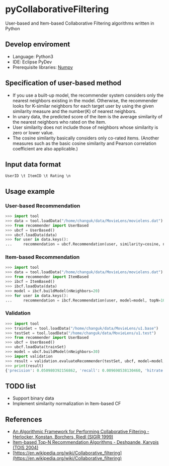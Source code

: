 # pyCollaborativeFiltering
User-based and Item-based Collaborative Filtering algorithms written in Python

## Develop enviroment
* Language: Python3
* IDE: Eclipse PyDev
* Prerequisite libraries: [Numpy](http://numpy.org)

## Specification of user-based method
* If you use a built-up model, the recommender system considers only the nearest neighbors existing in the model. Otherwise, the recommender looks for K-similar neighbors for each target user by using the given similarity measure and the number(K) of nearest neighbors.
* In unary data, the predicted score of the item is the average similarity of the nearest neighbors who rated on the item.
* User similarity does not include those of neighbors whose similarity is zero or lower value.
* The cosine similarity basically considers only co-rated items. (Another measures such as the basic cosine similarity and Pearson correlation coefficient are also applicable.)

## Input data format
`UserID \t ItemID \t Rating \n`

## Usage example
### User-based Recommendation
```python
>>> import tool
>>> data = tool.loadData("/home/changuk/data/MovieLens/movielens.dat")
>>> from recommender import UserBased
>>> ubcf = UserBased()
>>> ubcf.loadData(data)
>>> for user in data.keys():
...     recommendation = ubcf.Recommendation(user, similarity=cosine, nNeighbors=30, topN=10)
```
### Item-based Recommendation
```python
>>> import tool
>>> data = tool.loadData("/home/changuk/data/MovieLens/movielens.dat")
>>> from recommender import ItemBased
>>> ibcf = ItemBased()
>>> ibcf.loadData(data)
>>> model = ibcf.buildModel(nNeighbors=20)
>>> for user in data.keys():
...     recommendation = ibcf.Recommendation(user, model=model, topN=10)
```
### Validation
```python
>>> import tool
>>> trainSet = tool.loadData("/home/changuk/data/MovieLens/u1.base")
>>> testSet = tool.loadData("/home/changuk/data/MovieLens/u1.test")
>>> from recommender import UserBased
>>> ubcf = UserBased()
>>> ubcf.loadData(trainSet)
>>> model = ubcf.buildModel(nNeighbors=30)
>>> import validation
>>> result = validation.evaluateRecommender(testSet, ubcf, model=model, topN=10)
>>> print(result)
{'precision': 0.050980392156862, 'recall': 0.009698538130460, 'hitrate': 0.5098039215686}
```

## TODO list
* Support binary data
* Implement similarity normalization in Item-based CF

## References
* [An Algorithmic Framework for Performing Collaborative Filtering - Herlocker, Konstan, Borchers, Riedl (SIGIR 1999)](http://files.grouplens.org/papers/algs.pdf)
* [Item-based Top-N Recommendation Algorithms - Deshpande, Karypis (TOIS 2004)](http://glaros.dtc.umn.edu/gkhome/fetch/papers/itemrsTOIS04.pdf)
* [https://en.wikipedia.org/wiki/Collaborative_filtering](https://en.wikipedia.org/wiki/Collaborative_filtering)

